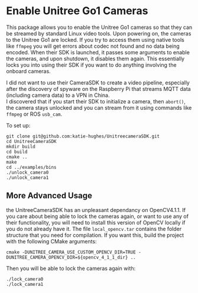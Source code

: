 # Enable Unitree Go1 Cameras

This package allows you to enable the Unitree Go1 cameras so that they can be streamed by standard Linux video tools. 
Upon powering on, the cameras to the Unitree Go1 are locked. 
If you try to access them using native tools like `ffmpeg` you will get errors about codec not found and no data being encoded.
When their SDK is launched, it passes some arguments to enable the cameras, and upon shutdown, it disables them again.
This essentially locks you into using their SDK if you want to do anything involving the onboard cameras.


I did not want to use their CameraSDK to create a video pipeline, especially after the discovery of spyware on the Raspberry Pi that streams MQTT data (including camera data) to a VPN in China.  
I discovered that if you start their SDK to initialize a camera, then `abort()`, the camera stays unlocked and you can stream from it using commands like `ffmpeg` or ROS `usb_cam`. 


To set up:
```
git clone git@github.com:katie-hughes/UnitreecameraSDK.git
cd UnitreeCameraSDK
mkdir build
cd build
cmake ..
make
cd ../examples/bins
./unlock_camera0
./unlock_camera1
```

## More Advanced Usage
the UnitreeCameraSDK has an unpleasant dependancy on OpenCV4.1.1. If you care about being able to lock the cameras again, or want to use any of their functionality, you will need to install this version of OpenCV locally if you do not already have it. The file `local_opencv.tar` contains the folder structure that you need for compilation. If you want this, build the project with the following CMake arguments:
```
cmake -DUNITREE_CAMERA_USE_CUSTOM_OPENCV_DIR=TRUE -DUNITREE_CAMERA_OPENCV_DIR=${opencv_4_1_1_dir} ..

```
Then you will be able to lock the cameras again with:
```
./lock_camera0
./lock_camera1
```
